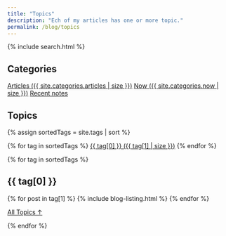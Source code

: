 ```yaml
---
title: "Topics"
description: "Ech of my articles has one or more topic."
permalink: /blog/topics
---
```


{% include search.html %}

<h2 id="categories">Categories</h2>
<div class="tag-list">
<a href="/blog">Articles ({{ site.categories.articles | size }})</a>
<a href="/blog/now">Now ({{ site.categories.now | size }})</a>
<a href="/notes">Recent notes</a>
</div>

<h2 id="topics">Topics</h2>

{% assign sortedTags = site.tags | sort %}

<div class="tag-list">
{% for tag in sortedTags %}
	<a href="#{{tag[0]}}">{{ tag[0] }}&nbsp;({{ tag[1] | size }})</a>
{% endfor %}
</div>

{% for tag in sortedTags %}

<section class="posts-by-tag">

<h2 id="{{ tag[0] }}">{{ tag[0] }}</h2>

{% for post in tag[1] %}
	{% include blog-listing.html %}
{% endfor %}

<p><a href="#" class="internal-link">All Topics &#8593;</a></p>

{% endfor %}
